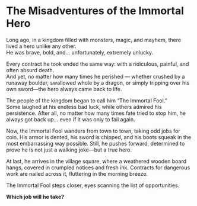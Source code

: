 # The Misadventures of the Immortal Hero

Long ago, in a kingdom filled with monsters, magic, and mayhem, there lived a hero unlike any other.  
He was brave, bold, and… unfortunately, extremely unlucky.  

Every contract he took ended the same way: with a ridiculous, painful, and often absurd death.  
And yet, no matter how many times he perished — whether crushed by a runaway boulder, swallowed whole by a dragon, or simply tripping over his own sword—the hero always came back to life.  

The people of the kingdom began to call him “The Immortal Fool.”  
Some laughed at his endless bad luck, while others admired his persistence. After all, no matter how many times fate tried to stop him, he always got back up… even if it was only to fail again.  

Now, the Immortal Fool wanders from town to town, taking odd jobs for coin. His armor is dented, his sword is chipped, and his boots squeak in the most embarrassing way possible. Still, he pushes forward, determined to prove he is not just a walking joke—but a true hero.  

At last, he arrives in the village square, where a weathered wooden board hangs, covered in crumpled notices and fresh ink. Contracts for dangerous work are nailed across it, fluttering in the morning breeze.  

The Immortal Fool steps closer, eyes scanning the list of opportunities.  

**Which job will he take?**